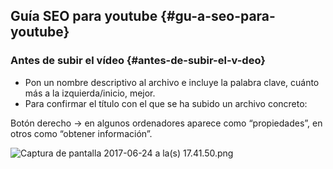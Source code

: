 ## Guía SEO para youtube {#gu-a-seo-para-youtube}

### Antes de subir el vídeo {#antes-de-subir-el-v-deo}

*   Pon un nombre descriptivo al archivo e incluye la palabra clave, cuánto más a la izquierda/inicio, mejor.  
*   Para confirmar el título con el que se ha subido un archivo concreto:

Botón derecho -&gt; en algunos ordenadores aparece como “propiedades”, en otros como “obtener información”.

![Captura de pantalla 2017-06-24 a la(s) 17.41.50.png](images/image7.png)